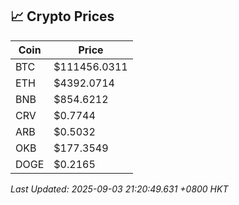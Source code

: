 ## 📈 Crypto Prices

| Coin | Price |
| ---- | ----- |
| BTC | $111456.0311 |
| ETH | $4392.0714 |
| BNB | $854.6212 |
| CRV | $0.7744 |
| ARB | $0.5032 |
| OKB | $177.3549 |
| DOGE | $0.2165 |

_Last Updated: 2025-09-03 21:20:49.631 +0800 HKT_